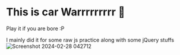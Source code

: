 # This is car Warrrrrrrrr 🚗
Play it if you are bore :P

I mainly did it for some raw js practice along with some jQuery stuffs
![Screenshot 2024-02-28 042712](https://github.com/hikki78/DSA-with-py-and-js/assets/79590183/dcc72b1c-9bf4-406c-b731-c7553e41cc6d)
